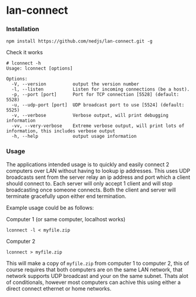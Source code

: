 # lan-connect

### Installation

	npm install https://github.com/nedjs/lan-connect.git -g

Check it works

	# lconnect -h
    Usage: lconnect [options]
    
    Options:
      -V, --version          output the version number
      -l, --listen           Listen for incoming connections (be a host).
      -p, --port [port]      Port for TCP connection [5528] (default: 5528)
      -u, --udp-port [port]  UDP broadcast port to use [5524] (default: 5525)
      -v, --verbose          Verbose output, will print debugging information
      -vv, --very-verbose    Extreme verbose output, will print lots of information, this includes verbose output
      -h, --help             output usage information



### Usage

The applications intended usage is to quickly and easily connect 2 computers over LAN without having to lookup ip addresses. This uses UDP broadcasts sent from the server relay an ip address and port which a client should connect to. Each server will only accept 1 client and will stop broadcasting once someone connects. Both the client and server will terminate gracefully upon either end termination.


Example usage could be as follows:



Computer 1 (or same computer, localhost works)

	lconnect -l < myfile.zip 

Computer 2 
	
	lconnect > myfile.zip


This will make a copy of `myfile.zip` from computer 1 to computer 2, this of course requires that both computers are on the same LAN network, that network supports UDP broadcast and your on the same subnet. Thats alot of conditionals, however most computers can achive this using either a direct connect ethernet or home networks.